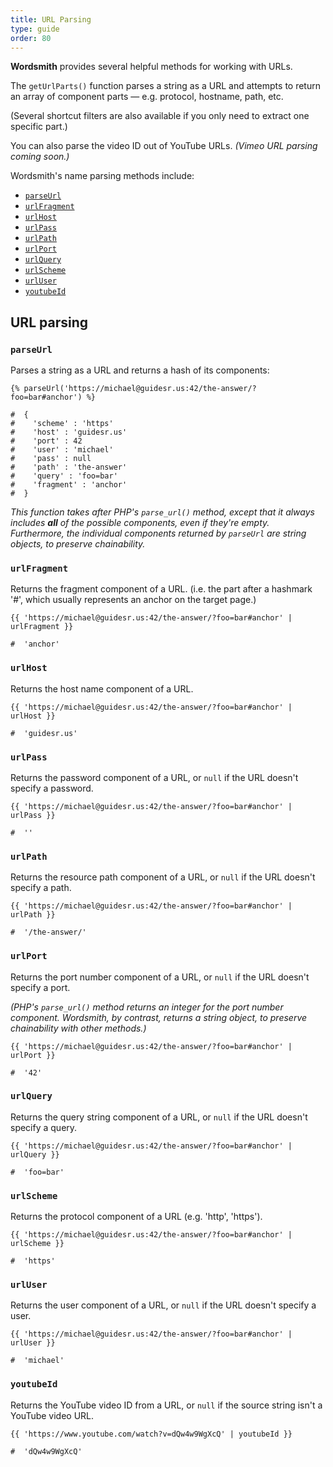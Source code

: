 ```yaml
---
title: URL Parsing
type: guide
order: 80
---
```


**Wordsmith** provides several helpful methods for working with URLs.

The `getUrlParts()` function parses a string as a URL and attempts to return an array of component parts — e.g. protocol, hostname, path, etc.

(Several shortcut filters are also available if you only need to extract one specific part.)

You can also parse the video ID out of YouTube URLs. _(Vimeo URL parsing coming soon.)_

Wordsmith's name parsing methods include:

- [`parseUrl`](#getUrlParts)
- [`urlFragment`](#urlFragment)
- [`urlHost`](#urlHost)
- [`urlPass`](#urlPass)
- [`urlPath`](#urlPath)
- [`urlPort`](#urlPort)
- [`urlQuery`](#urlQuery)
- [`urlScheme`](#urlScheme)
- [`urlUser`](#urlUser)
- [`youtubeId`](#youtubeId)

## URL parsing

### `parseUrl`

Parses a string as a URL and returns a hash of its components:

```twig
{% parseUrl('https://michael@guidesr.us:42/the-answer/?foo=bar#anchor') %}

#  {
#    'scheme' : 'https'
#    'host' : 'guidesr.us'
#    'port' : 42
#    'user' : 'michael'
#    'pass' : null
#    'path' : 'the-answer'
#    'query' : 'foo=bar'
#    'fragment' : 'anchor'
#  }
```

*This function takes after PHP's `parse_url()` method, except that it always includes **all** of the possible components, even if they're empty. Furthermore, the individual components returned by `parseUrl` are string objects, to preserve chainability.* 


### `urlFragment`

Returns the fragment component of a URL. (i.e. the part after a hashmark '#', which usually represents an anchor on the target page.)

```twig
{{ 'https://michael@guidesr.us:42/the-answer/?foo=bar#anchor' | urlFragment }}

#  'anchor'
```


### `urlHost`

Returns the host name component of a URL.

```twig
{{ 'https://michael@guidesr.us:42/the-answer/?foo=bar#anchor' | urlHost }}

#  'guidesr.us'
```


### `urlPass`

Returns the password component of a URL, or `null` if the URL doesn't specify a password.

```twig
{{ 'https://michael@guidesr.us:42/the-answer/?foo=bar#anchor' | urlPass }}

#  ''
```


### `urlPath`

Returns the resource path component of a URL, or `null` if the URL doesn't specify a path.

```twig
{{ 'https://michael@guidesr.us:42/the-answer/?foo=bar#anchor' | urlPath }}

#  '/the-answer/'
```


### `urlPort`

Returns the port number component of a URL, or `null` if the URL doesn't specify a port.

_(PHP's `parse_url()` method returns an integer for the port number component. Wordsmith, by contrast, returns a string object, to preserve chainability with other methods.)_

```twig
{{ 'https://michael@guidesr.us:42/the-answer/?foo=bar#anchor' | urlPort }}

#  '42'
```


### `urlQuery`

Returns the query string component of a URL, or `null` if the URL doesn't specify a query.

```twig
{{ 'https://michael@guidesr.us:42/the-answer/?foo=bar#anchor' | urlQuery }}

#  'foo=bar'
```


### `urlScheme`

Returns the protocol component of a URL (e.g. 'http', 'https').

```twig
{{ 'https://michael@guidesr.us:42/the-answer/?foo=bar#anchor' | urlScheme }}

#  'https'
```


### `urlUser`

Returns the user component of a URL, or `null` if the URL doesn't specify a user.

```twig
{{ 'https://michael@guidesr.us:42/the-answer/?foo=bar#anchor' | urlUser }}

#  'michael'
```


### `youtubeId`

Returns the YouTube video ID from a URL, or `null` if the source string isn't a YouTube video URL.

```twig
{{ 'https://www.youtube.com/watch?v=dQw4w9WgXcQ' | youtubeId }}

#  'dQw4w9WgXcQ'
```
